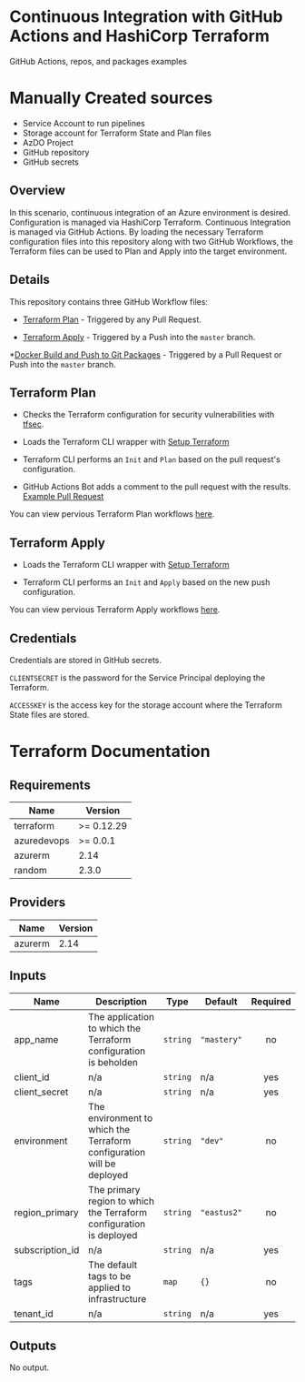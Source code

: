 # Continuous Integration with GitHub Actions and HashiCorp Terraform
GitHub Actions, repos, and packages examples

# Manually Created sources
- Service Account to run pipelines
- Storage account for Terraform State and Plan files
- AzDO Project
- GitHub repository
- GitHub secrets

## Overview

In this scenario, continuous integration of an Azure environment is desired. Configuration is managed via HashiCorp Terraform. Continuous Integration is managed via GitHub Actions. By loading the necessary Terraform configuration files into this repository along with two GitHub Workflows, the Terraform files can be used to Plan and Apply into the target environment.

## Details

This repository contains three GitHub Workflow files:

* [Terraform Plan](/.github/workflows/tf-plan.yaml) - Triggered by any Pull Request.

* [Terraform Apply](/.github/workflows/tf-apply.yaml) - Triggered by a Push into the `master` branch.

*[Docker Build and Push to Git Packages](/.github/workflows/docker.yaml) - Triggered by a Pull Request or Push into the `master` branch.


## Terraform Plan

* Checks the Terraform configuration for security vulnerabilities with [tfsec](https://github.com/liamg/tfsec).

* Loads the Terraform CLI wrapper with [Setup Terraform](https://github.com/marketplace/actions/hashicorp-setup-terraform)

* Terraform CLI performs an `Init` and `Plan` based on the pull request's configuration.

* GitHub Actions Bot adds a comment to the pull request with the results. [Example Pull Request](https://github.com/grizzljt/azdo-github-actions/pull/3#issuecomment-668903045)

You can view pervious Terraform Plan workflows [here](https://github.com/grizzljt/azdo-github-actions/actions?query=workflow%3A%22Terraform+Plan%22).

## Terraform Apply

* Loads the Terraform CLI wrapper with [Setup Terraform](https://github.com/marketplace/actions/hashicorp-setup-terraform)

* Terraform CLI performs an `Init` and `Apply` based on the new push configuration.

You can view pervious Terraform Apply workflows [here](https://github.com/grizzljt/azdo-github-actions/actions?query=workflow%3A%22Terraform+Apply%22).

## Credentials

Credentials are stored in GitHub secrets.

`CLIENTSECRET` is the password for the Service Principal deploying the Terraform.

`ACCESSKEY` is the access key for the storage account where the Terraform State files are stored.

# Terraform Documentation

## Requirements

| Name | Version |
|------|---------|
| terraform | >= 0.12.29 |
| azuredevops | >= 0.0.1 |
| azurerm | 2.14 |
| random | 2.3.0 |

## Providers

| Name | Version |
|------|---------|
| azurerm | 2.14 |

## Inputs

| Name | Description | Type | Default | Required |
|------|-------------|------|---------|:--------:|
| app\_name | The application to which the Terraform configuration is beholden | `string` | `"mastery"` | no |
| client\_id | n/a | `string` | n/a | yes |
| client\_secret | n/a | `string` | n/a | yes |
| environment | The environment to which the Terraform configuration will be deployed | `string` | `"dev"` | no |
| region\_primary | The primary region to which the Terraform configuration is deployed | `string` | `"eastus2"` | no |
| subscription\_id | n/a | `string` | n/a | yes |
| tags | The default tags to be applied to infrastructure | `map` | `{}` | no |
| tenant\_id | n/a | `string` | n/a | yes |

## Outputs

No output.
